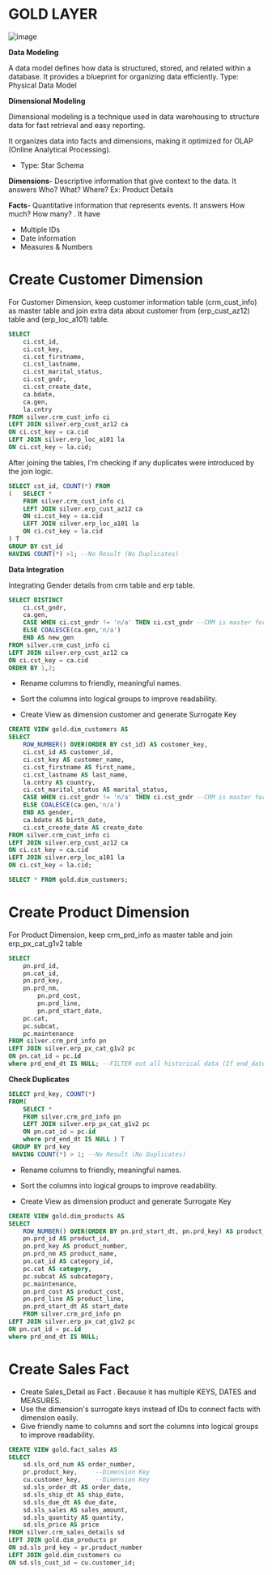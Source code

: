 # GOLD LAYER
![image](https://github.com/user-attachments/assets/1332d0ff-d0fc-4f07-903a-225bd897d10b)

**Data Modeling**

A data model defines how data is structured, stored, and related within a database. It provides a blueprint for organizing data efficiently.
Type: Physical Data Model

**Dimensional Modeling**

Dimensional modeling is a technique used in data warehousing to structure data for fast retrieval and easy reporting. 

It organizes data into facts and dimensions, making it optimized for OLAP (Online Analytical Processing).
- Type: Star Schema

**Dimensions**- Descriptive information that give context to the data. It answers Who? What? Where? Ex: Product Details

**Facts**- Quantitative information that represents events. It answers How much? How many? . It have
- Multiple IDs 
- Date information
- Measures & Numbers

# Create Customer Dimension

For Customer Dimension, keep customer information table (crm_cust_info) as master table and join extra data about customer from 
(erp_cust_az12) table and (erp_loc_a101) table.
```sql
SELECT
	ci.cst_id,
	ci.cst_key,
	ci.cst_firstname,
	ci.cst_lastname,
	ci.cst_marital_status,
	ci.cst_gndr,
	ci.cst_create_date,
	ca.bdate,
	ca.gen,
	la.cntry
FROM silver.crm_cust_info ci
LEFT JOIN silver.erp_cust_az12 ca
ON ci.cst_key = ca.cid
LEFT JOIN silver.erp_loc_a101 la
ON ci.cst_key = la.cid;
```
After joining the tables, I'm checking if any duplicates were introduced by the join logic.
```sql
SELECT cst_id, COUNT(*) FROM
(	SELECT *
 	FROM silver.crm_cust_info ci
	LEFT JOIN silver.erp_cust_az12 ca
	ON ci.cst_key = ca.cid
	LEFT JOIN silver.erp_loc_a101 la
	ON ci.cst_key = la.cid
) T
GROUP BY cst_id
HAVING COUNT(*) >1; --No Result (No Duplicates)
```
**Data Integration**

Integrating Gender details from crm table and erp table.
```sql
SELECT DISTINCT
	ci.cst_gndr,
	ca.gen,
	CASE WHEN ci.cst_gndr != 'n/a' THEN ci.cst_gndr --CRM is master for gender info
	ELSE COALESCE(ca.gen,'n/a')
	END AS new_gen
FROM silver.crm_cust_info ci
LEFT JOIN silver.erp_cust_az12 ca
ON ci.cst_key = ca.cid
ORDER BY 1,2; 
```
- Rename columns to friendly, meaningful names.

- Sort the columns into logical groups to improve readability.

- Create View as dimension customer and generate Surrogate Key 
```sql
CREATE VIEW gold.dim_customers AS
SELECT 
	ROW_NUMBER() OVER(ORDER BY cst_id) AS customer_key,
	ci.cst_id AS customer_id,
	ci.cst_key AS customer_name,
	ci.cst_firstname AS first_name,
	ci.cst_lastname AS last_name,
	la.cntry AS country,
	ci.cst_marital_status AS marital_status,
	CASE WHEN ci.cst_gndr != 'n/a' THEN ci.cst_gndr --CRM is master for gender info
	ELSE COALESCE(ca.gen,'n/a')
	END AS gender,
	ca.bdate AS birth_date,
	ci.cst_create_date AS create_date
FROM silver.crm_cust_info ci
LEFT JOIN silver.erp_cust_az12 ca
ON ci.cst_key = ca.cid
LEFT JOIN silver.erp_loc_a101 la
ON ci.cst_key = la.cid;

SELECT * FROM gold.dim_customers;
```
# Create Product Dimension
For Product Dimension, keep crm_prd_info as master table and join erp_px_cat_g1v2 table
```sql
SELECT
	pn.prd_id,
 	pn.cat_id,
  	pn.prd_key,
   	pn.prd_nm,
    	pn.prd_cost,
     	pn.prd_line,
        pn.prd_start_date,
	pc.cat,
  	pc.subcat,
   	pc.maintenance
FROM silver.crm_prd_info pn
LEFT JOIN silver.erp_px_cat_g1v2 pc
ON pn.cat_id = pc.id
where prd_end_dt IS NULL; --FILTER out all historical data (If end_date is NULL then it is current information of the product)
```
**Check Duplicates**
```SQL
SELECT prd_key, COUNT(*)
FROM(
	SELECT *
 	FROM silver.crm_prd_info pn
	LEFT JOIN silver.erp_px_cat_g1v2 pc
	ON pn.cat_id = pc.id
	where prd_end_dt IS NULL ) T
 GROUP BY prd_key
 HAVING COUNT(*) > 1; --No Result (No Duplicates)
```
- Rename columns to friendly, meaningful names.

- Sort the columns into logical groups to improve readability.

- Create View as dimension product and generate Surrogate Key 
```sql
CREATE VIEW gold.dim_products AS
SELECT
	ROW_NUMBER() OVER(ORDER BY pn.prd_start_dt, pn.prd_key) AS product_key, 
	pn.prd_id AS product_id,
	pn.prd_key AS product_number,
	pn.prd_nm AS product_name,
	pn.cat_id AS category_id,
	pc.cat AS category,
	pc.subcat AS subcategory,
	pc.maintenance,
	pn.prd_cost AS product_cost,
	pn.prd_line AS product_line,
	pn.prd_start_dt AS start_date
	FROM silver.crm_prd_info pn
LEFT JOIN silver.erp_px_cat_g1v2 pc
ON pn.cat_id = pc.id
where prd_end_dt IS NULL;
```
# Create Sales Fact
- Create Sales_Detail as Fact . Because it has multiple KEYS, DATES and MEASURES.
- Use the dimension's surrogate keys instead of IDs to connect facts with dimension easily.
- Give friendly name to columns and sort the columns into logical groups to improve readability.
```sql
CREATE VIEW gold.fact_sales AS
SELECT
	sd.sls_ord_num AS order_number,
	pr.product_key,     --Dimension Key
	cu.customer_key,    --Dimension Key
	sd.sls_order_dt AS order_date,
	sd.sls_ship_dt AS ship_date,
	sd.sls_due_dt AS due_date,
	sd.sls_sales AS sales_amount,
	sd.sls_quantity AS quantity,
	sd.sls_price AS price
FROM silver.crm_sales_details sd
LEFT JOIN gold.dim_products pr
ON sd.sls_prd_key = pr.product_number
LEFT JOIN gold.dim_customers cu
ON sd.sls_cust_id = cu.customer_id;
```
